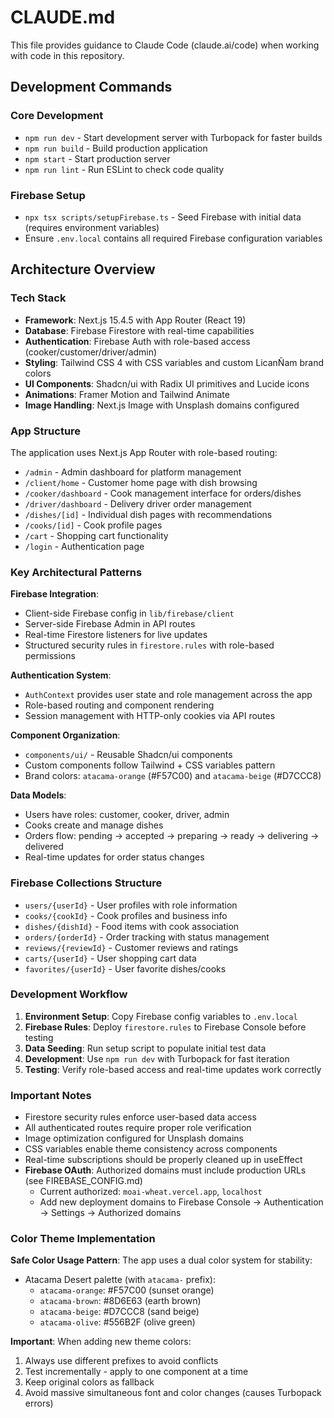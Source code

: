 # CLAUDE.md

This file provides guidance to Claude Code (claude.ai/code) when working with code in this repository.

## Development Commands

### Core Development
- `npm run dev` - Start development server with Turbopack for faster builds
- `npm run build` - Build production application
- `npm start` - Start production server
- `npm run lint` - Run ESLint to check code quality

### Firebase Setup
- `npx tsx scripts/setupFirebase.ts` - Seed Firebase with initial data (requires environment variables)
- Ensure `.env.local` contains all required Firebase configuration variables

## Architecture Overview

### Tech Stack
- **Framework**: Next.js 15.4.5 with App Router (React 19)
- **Database**: Firebase Firestore with real-time capabilities
- **Authentication**: Firebase Auth with role-based access (cooker/customer/driver/admin)
- **Styling**: Tailwind CSS 4 with CSS variables and custom LicanÑam brand colors
- **UI Components**: Shadcn/ui with Radix UI primitives and Lucide icons
- **Animations**: Framer Motion and Tailwind Animate
- **Image Handling**: Next.js Image with Unsplash domains configured

### App Structure
The application uses Next.js App Router with role-based routing:

- `/admin` - Admin dashboard for platform management
- `/client/home` - Customer home page with dish browsing
- `/cooker/dashboard` - Cook management interface for orders/dishes
- `/driver/dashboard` - Delivery driver order management  
- `/dishes/[id]` - Individual dish pages with recommendations
- `/cooks/[id]` - Cook profile pages
- `/cart` - Shopping cart functionality
- `/login` - Authentication page

### Key Architectural Patterns

**Firebase Integration**:
- Client-side Firebase config in `lib/firebase/client`
- Server-side Firebase Admin in API routes
- Real-time Firestore listeners for live updates
- Structured security rules in `firestore.rules` with role-based permissions

**Authentication System**:
- `AuthContext` provides user state and role management across the app
- Role-based routing and component rendering
- Session management with HTTP-only cookies via API routes

**Component Organization**:
- `components/ui/` - Reusable Shadcn/ui components
- Custom components follow Tailwind + CSS variables pattern
- Brand colors: `atacama-orange` (#F57C00) and `atacama-beige` (#D7CCC8)

**Data Models**:
- Users have roles: customer, cooker, driver, admin
- Cooks create and manage dishes
- Orders flow: pending → accepted → preparing → ready → delivering → delivered
- Real-time updates for order status changes

### Firebase Collections Structure
- `users/{userId}` - User profiles with role information
- `cooks/{cookId}` - Cook profiles and business info
- `dishes/{dishId}` - Food items with cook association
- `orders/{orderId}` - Order tracking with status management
- `reviews/{reviewId}` - Customer reviews and ratings
- `carts/{userId}` - User shopping cart data
- `favorites/{userId}` - User favorite dishes/cooks

### Development Workflow

1. **Environment Setup**: Copy Firebase config variables to `.env.local`
2. **Firebase Rules**: Deploy `firestore.rules` to Firebase Console before testing
3. **Data Seeding**: Run setup script to populate initial test data
4. **Development**: Use `npm run dev` with Turbopack for fast iteration
5. **Testing**: Verify role-based access and real-time updates work correctly

### Important Notes

- Firestore security rules enforce user-based data access
- All authenticated routes require proper role verification
- Image optimization configured for Unsplash domains
- CSS variables enable theme consistency across components
- Real-time subscriptions should be properly cleaned up in useEffect
- **Firebase OAuth**: Authorized domains must include production URLs (see FIREBASE_CONFIG.md)
  - Current authorized: `moai-wheat.vercel.app`, `localhost`
  - Add new deployment domains to Firebase Console → Authentication → Settings → Authorized domains

### Color Theme Implementation

**Safe Color Usage Pattern**:
The app uses a dual color system for stability:
- Atacama Desert palette (with `atacama-` prefix): 
  - `atacama-orange`: #F57C00 (sunset orange)
  - `atacama-brown`: #8D6E63 (earth brown)
  - `atacama-beige`: #D7CCC8 (sand beige)
  - `atacama-olive`: #556B2F (olive green)

**Important**: When adding new theme colors:
1. Always use different prefixes to avoid conflicts
2. Test incrementally - apply to one component at a time
3. Keep original colors as fallback
4. Avoid massive simultaneous font and color changes (causes Turbopack errors)